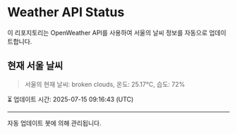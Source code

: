 
# Weather API Status

이 리포지토리는 OpenWeather API를 사용하여 서울의 날씨 정보를 자동으로 업데이트합니다.

## 현재 서울 날씨
> 서울의 현재 날씨: broken clouds, 온도: 25.17°C, 습도: 72%

⏳ 업데이트 시간: 2025-07-15 09:16:43 (UTC)

---
자동 업데이트 봇에 의해 관리됩니다.
